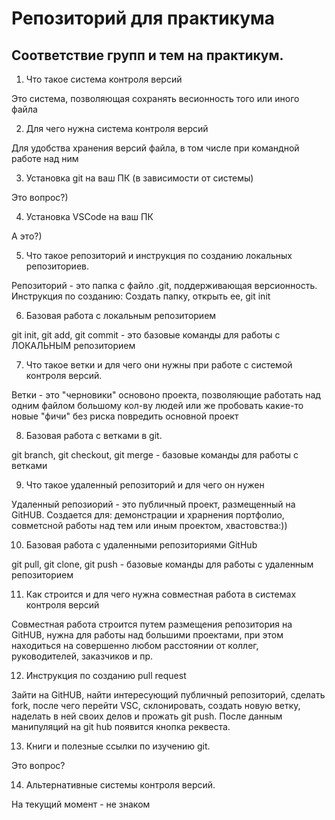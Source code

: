# Репозиторий для практикума
## Соответствие групп и тем на практикум.

1. Что такое система контроля версий

Это система, позволяющая сохранять весионность того или иного файла

2. Для чего нужна система контроля версий

Для удобства хранения версий файла, в том числе при командной работе над ним

3. Установка git на ваш ПК (в зависимости от системы)

Это вопрос?)

4. Установка VSCode на ваш ПК

А это?)

5. Что такое репозиторий и инструкция по созданию локальных репозиториев.

Репозиторий - это папка с файло .git, поддерживающая версионность.
Инструкция по созданию: Создать папку, открыть ее, git init

6. Базовая работа с локальным репозиторием

git init, git add, git commit - это базовые команды для работы с ЛОКАЛЬНЫМ репозиторием

7. Что такое ветки и для чего они нужны при работе с системой контроля версий.

Ветки - это "черновики" основоно проекта, позволяющие работать над одним файлом большому кол-ву людей или же пробовать какие-то новые "фичи" без риска повредить основной проект

8. Базовая работа с ветками в git.

git branch, git checkout, git merge - базовые команды для работы с ветками

9. Что такое удаленный репозиторий и для чего он нужен

Удаленный репозиорий - это публичный проект, размещенный на GitHUB. Создается для: демонстрации и храрнения портфолио, совметсной работы над тем или иным проектом, хвастовства:))

10. Базовая работа с удаленными репозиториями GitHub

git pull, git clone, git push - базовые команды для работы с удаленным репозиторием

11. Как строится и для чего нужна совместная работа в системах контроля версий

Совместная работа строится путем размещения репозитория на GitHUB, нужна для работы над большими проектами, при этом находиться на совершенно любом расстоянии от коллег, руководителей, заказчиков и пр.

12. Инструкция по созданию pull request

Зайти на GitHUB, найти интересующий публичный репозиторий, сделать fork, после чего перейти VSC, склонировать, создать новую ветку, наделать в ней своих делов и прожать git push. После данным манипуляций на git hub появится кнопка реквеста.

13. Книги и полезные ссылки по изучению git.

Это вопрос?

14. Альтернативные системы контроля версий.

На текущий момент - не знаком